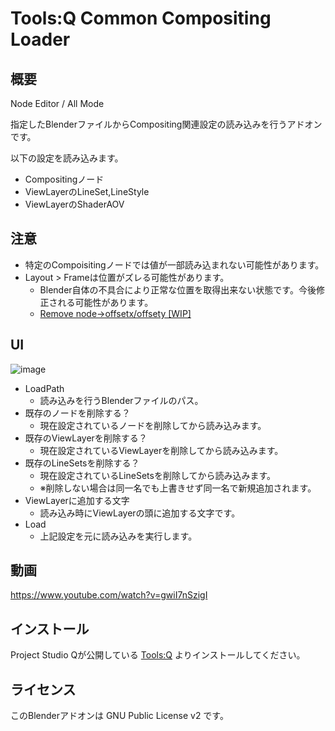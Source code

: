# Tools:Q Common Compositing Loader

## 概要
Node Editor / All Mode

指定したBlenderファイルからCompositing関連設定の読み込みを行うアドオンです。

以下の設定を読み込みます。
* Compositingノード
* ViewLayerのLineSet,LineStyle
* ViewLayerのShaderAOV

## 注意
* 特定のCompoisitingノードでは値が一部読み込まれない可能性があります。
* Layout > Frameは位置がズレる可能性があります。
  * Blender自体の不具合により正常な位置を取得出来ない状態です。今後修正される可能性があります。
  * [Remove node->offsetx/offsety [WIP]](https://developer.blender.org/D6540)

## UI
![image](https://user-images.githubusercontent.com/1855970/150478232-9836f8aa-dfc3-45ef-9159-55d28aea1d25.png)

* LoadPath
  * 読み込みを行うBlenderファイルのパス。
* 既存のノードを削除する？
  * 現在設定されているノードを削除してから読み込みます。
* 既存のViewLayerを削除する？
  * 現在設定されているViewLayerを削除してから読み込みます。
* 既存のLineSetsを削除する？
  * 現在設定されているLineSetsを削除してから読み込みます。
  * ※削除しない場合は同一名でも上書きせず同一名で新規追加されます。
* ViewLayerに追加する文字
  * 読み込み時にViewLayerの頭に追加する文字です。
* Load
  * 上記設定を元に読み込みを実行します。

## 動画
https://www.youtube.com/watch?v=gwiI7nSzigI

## インストール
Project Studio Qが公開している [Tools:Q](https://github.com/Project-StudioQ/toolsq_common) よりインストールしてください。

## ライセンス
このBlenderアドオンは GNU Public License v2 です。

